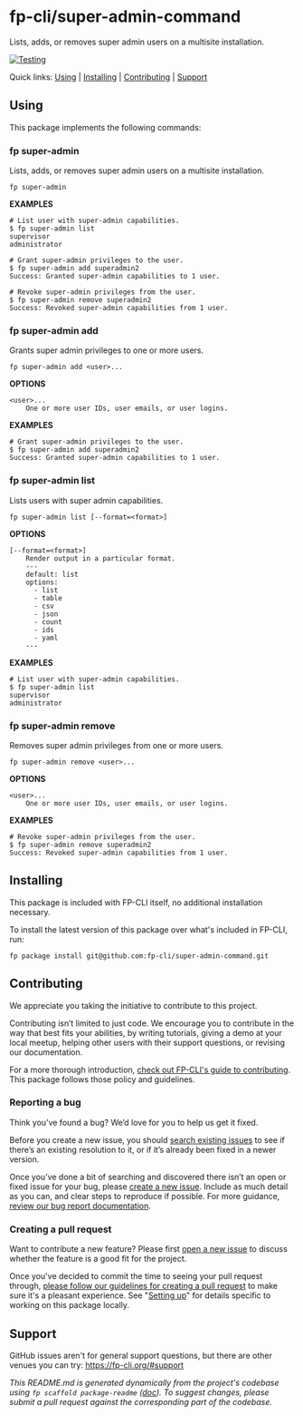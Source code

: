 fp-cli/super-admin-command
==========================

Lists, adds, or removes super admin users on a multisite installation.

[![Testing](https://github.com/fp-cli/super-admin-command/actions/workflows/testing.yml/badge.svg)](https://github.com/fp-cli/super-admin-command/actions/workflows/testing.yml)

Quick links: [Using](#using) | [Installing](#installing) | [Contributing](#contributing) | [Support](#support)

## Using

This package implements the following commands:

### fp super-admin

Lists, adds, or removes super admin users on a multisite installation.

~~~
fp super-admin
~~~

**EXAMPLES**

    # List user with super-admin capabilities.
    $ fp super-admin list
    supervisor
    administrator

    # Grant super-admin privileges to the user.
    $ fp super-admin add superadmin2
    Success: Granted super-admin capabilities to 1 user.

    # Revoke super-admin privileges from the user.
    $ fp super-admin remove superadmin2
    Success: Revoked super-admin capabilities from 1 user.



### fp super-admin add

Grants super admin privileges to one or more users.

~~~
fp super-admin add <user>...
~~~

**OPTIONS**

	<user>...
		One or more user IDs, user emails, or user logins.

**EXAMPLES**

    # Grant super-admin privileges to the user.
    $ fp super-admin add superadmin2
    Success: Granted super-admin capabilities to 1 user.



### fp super-admin list

Lists users with super admin capabilities.

~~~
fp super-admin list [--format=<format>]
~~~

**OPTIONS**

	[--format=<format>]
		Render output in a particular format.
		---
		default: list
		options:
		  - list
		  - table
		  - csv
		  - json
		  - count
		  - ids
		  - yaml
		---

**EXAMPLES**

    # List user with super-admin capabilities.
    $ fp super-admin list
    supervisor
    administrator



### fp super-admin remove

Removes super admin privileges from one or more users.

~~~
fp super-admin remove <user>...
~~~

**OPTIONS**

	<user>...
		One or more user IDs, user emails, or user logins.

**EXAMPLES**

    # Revoke super-admin privileges from the user.
    $ fp super-admin remove superadmin2
    Success: Revoked super-admin capabilities from 1 user.

## Installing

This package is included with FP-CLI itself, no additional installation necessary.

To install the latest version of this package over what's included in FP-CLI, run:

    fp package install git@github.com:fp-cli/super-admin-command.git

## Contributing

We appreciate you taking the initiative to contribute to this project.

Contributing isn’t limited to just code. We encourage you to contribute in the way that best fits your abilities, by writing tutorials, giving a demo at your local meetup, helping other users with their support questions, or revising our documentation.

For a more thorough introduction, [check out FP-CLI's guide to contributing](https://make.finpress.org/cli/handbook/contributing/). This package follows those policy and guidelines.

### Reporting a bug

Think you’ve found a bug? We’d love for you to help us get it fixed.

Before you create a new issue, you should [search existing issues](https://github.com/fp-cli/super-admin-command/issues?q=label%3Abug%20) to see if there’s an existing resolution to it, or if it’s already been fixed in a newer version.

Once you’ve done a bit of searching and discovered there isn’t an open or fixed issue for your bug, please [create a new issue](https://github.com/fp-cli/super-admin-command/issues/new). Include as much detail as you can, and clear steps to reproduce if possible. For more guidance, [review our bug report documentation](https://make.finpress.org/cli/handbook/bug-reports/).

### Creating a pull request

Want to contribute a new feature? Please first [open a new issue](https://github.com/fp-cli/super-admin-command/issues/new) to discuss whether the feature is a good fit for the project.

Once you've decided to commit the time to seeing your pull request through, [please follow our guidelines for creating a pull request](https://make.finpress.org/cli/handbook/pull-requests/) to make sure it's a pleasant experience. See "[Setting up](https://make.finpress.org/cli/handbook/pull-requests/#setting-up)" for details specific to working on this package locally.

## Support

GitHub issues aren't for general support questions, but there are other venues you can try: https://fp-cli.org/#support


*This README.md is generated dynamically from the project's codebase using `fp scaffold package-readme` ([doc](https://github.com/fp-cli/scaffold-package-command#fp-scaffold-package-readme)). To suggest changes, please submit a pull request against the corresponding part of the codebase.*
